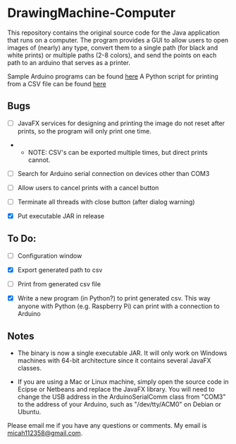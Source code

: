 # DrawingMachine-Computer

This repository contains the original source code for the Java application that runs on a computer.
The program provides a GUI to allow users to open images of (nearly) any type, convert them to
a single path (for black and white prints) or multiple paths (2-8 colors), and send the points on 
each path to an arduino that serves as a printer.  

Sample Arduino programs can be found [here](https://github.com/QuarksAndLeptons/DrawingMachine-Arduino)
A Python script for printing from a CSV file can be found [here](https://github.com/QuarksAndLeptons/DrawingMachine-Computer-Lite)

## Bugs

- [ ] JavaFX services for designing and printing the image do not reset after prints,
so the program will only print one time.

- - NOTE: CSV's can be exported multiple times, but direct prints cannot.

- [ ] Search for Arduino serial connection on devices other than COM3

- [ ] Allow users to cancel prints with a cancel button

- [ ] Terminate all threads with close button (after dialog warning)

- [X] Put executable JAR in release


## To Do:
- [ ] Configuration window

- [X] Export generated path to csv

- [ ] Print from generated csv file

- [X] Write a new program (in Python?) to print generated csv.  This way anyone with Python (e.g. 
Raspberry Pi) can print with a connection to Arduino

## Notes
- The binary is now a single executable JAR.  It will only work on Windows machines with 64-bit architecture since it contains several JavaFX classes.

- If you are using a Mac or Linux machine, simply open the source code in Ecipse or Netbeans and replace the JavaFX library. You will need to change the USB address in the ArduinoSerialComm class from "COM3" to the address of your Arduino, such as "/dev/tty/ACM0" on Debian or Ubuntu.

Please email me if you have any questions or comments.  My email is micah112358@gmail.com.
